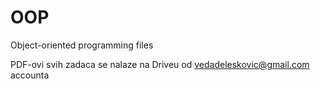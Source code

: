 # OOP
Object-oriented programming files

PDF-ovi svih zadaca se nalaze na Driveu od vedadeleskovic@gmail.com accounta
